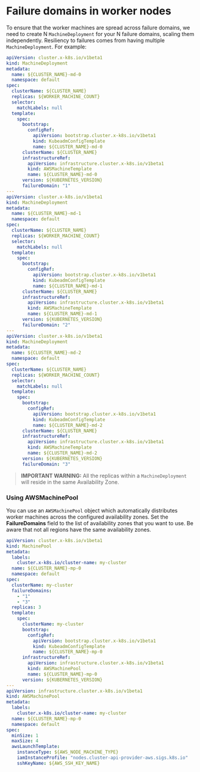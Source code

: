 # Failure domains in worker nodes

To ensure that the worker machines are spread across failure domains, we need to create N `MachineDeployment` for your N failure domains, scaling them independently. Resiliency to failures comes from having multiple `MachineDeployment`.
For example:

```yaml
apiVersion: cluster.x-k8s.io/v1beta1
kind: MachineDeployment
metadata:
  name: ${CLUSTER_NAME}-md-0
  namespace: default
spec:
  clusterName: ${CLUSTER_NAME}
  replicas: ${WORKER_MACHINE_COUNT}
  selector:
    matchLabels: null
  template:
    spec:
      bootstrap:
        configRef:
          apiVersion: bootstrap.cluster.x-k8s.io/v1beta1
          kind: KubeadmConfigTemplate
          name: ${CLUSTER_NAME}-md-0
      clusterName: ${CLUSTER_NAME}
      infrastructureRef:
        apiVersion: infrastructure.cluster.x-k8s.io/v1beta1
        kind: AWSMachineTemplate
        name: ${CLUSTER_NAME}-md-0
      version: ${KUBERNETES_VERSION}
      failureDomain: "1"
---
apiVersion: cluster.x-k8s.io/v1beta1
kind: MachineDeployment
metadata:
  name: ${CLUSTER_NAME}-md-1
  namespace: default
spec:
  clusterName: ${CLUSTER_NAME}
  replicas: ${WORKER_MACHINE_COUNT}
  selector:
    matchLabels: null
  template:
    spec:
      bootstrap:
        configRef:
          apiVersion: bootstrap.cluster.x-k8s.io/v1beta1
          kind: KubeadmConfigTemplate
          name: ${CLUSTER_NAME}-md-1
      clusterName: ${CLUSTER_NAME}
      infrastructureRef:
        apiVersion: infrastructure.cluster.x-k8s.io/v1beta1
        kind: AWSMachineTemplate
        name: ${CLUSTER_NAME}-md-1
      version: ${KUBERNETES_VERSION}
      failureDomain: "2"
---
apiVersion: cluster.x-k8s.io/v1beta1
kind: MachineDeployment
metadata:
  name: ${CLUSTER_NAME}-md-2
  namespace: default
spec:
  clusterName: ${CLUSTER_NAME}
  replicas: ${WORKER_MACHINE_COUNT}
  selector:
    matchLabels: null
  template:
    spec:
      bootstrap:
        configRef:
          apiVersion: bootstrap.cluster.x-k8s.io/v1beta1
          kind: KubeadmConfigTemplate
          name: ${CLUSTER_NAME}-md-2
      clusterName: ${CLUSTER_NAME}
      infrastructureRef:
        apiVersion: infrastructure.cluster.x-k8s.io/v1beta1
        kind: AWSMachineTemplate
        name: ${CLUSTER_NAME}-md-2
      version: ${KUBERNETES_VERSION}
      failureDomain: "3"
```

>**IMPORTANT WARNING:** All the replicas within a `MachineDeployment` will reside in the same Availability Zone.

### Using AWSMachinePool

You can use an `AWSMachinePool` object which automatically distributes worker machines across the configured availability zones.
Set the **FailureDomains** field to the list of availability zones that you want to use. Be aware that not all regions have the same availability zones.

```yaml
apiVersion: cluster.x-k8s.io/v1beta1
kind: MachinePool
metadata:
  labels:
    cluster.x-k8s.io/cluster-name: my-cluster
  name: ${CLUSTER_NAME}-mp-0
  namespace: default
spec:
  clusterName: my-cluster
  failureDomains:
    - "1"
    - "3"
  replicas: 3
  template:
    spec:
      clusterName: my-cluster
      bootstrap:
        configRef:
          apiVersion: bootstrap.cluster.x-k8s.io/v1beta1
          kind: KubeadmConfigTemplate
          name: ${CLUSTER_NAME}-mp-0
      infrastructureRef:
        apiVersion: infrastructure.cluster.x-k8s.io/v1beta1
        kind: AWSMachinePool
        name: ${CLUSTER_NAME}-mp-0
      version: ${KUBERNETES_VERSION}
---
apiVersion: infrastructure.cluster.x-k8s.io/v1beta1
kind: AWSMachinePool
metadata:
  labels:
    cluster.x-k8s.io/cluster-name: my-cluster
  name: ${CLUSTER_NAME}-mp-0
  namespace: default
spec:
  minSize: 1
  maxSize: 4
  awsLaunchTemplate:
    instanceType: ${AWS_NODE_MACHINE_TYPE}
    iamInstanceProfile: "nodes.cluster-api-provider-aws.sigs.k8s.io"
    sshKeyName: ${AWS_SSH_KEY_NAME}
```